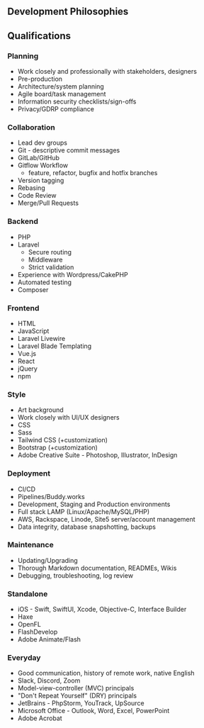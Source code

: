 ## Development Philosophies


## Qualifications

### Planning
- Work closely and professionally with stakeholders, designers
- Pre-production
- Architecture/system planning
- Agile board/task management
- Information security checklists/sign-offs
- Privacy/GDRP compliance

### Collaboration
- Lead dev groups
- Git - descriptive commit messages
- GitLab/GitHub
- Gitflow Workflow
  - feature, refactor, bugfix and hotfix branches
- Version tagging
- Rebasing
- Code Review
- Merge/Pull Requests

### Backend
- PHP
- Laravel
  - Secure routing
  - Middleware
  - Strict validation
- Experience with Wordpress/CakePHP
- Automated testing
- Composer

### Frontend
- HTML
- JavaScript
- Laravel Livewire
- Laravel Blade Templating
- Vue.js
- React
- jQuery
- npm

### Style
- Art background
- Work closely with UI/UX designers
- CSS
- Sass
- Tailwind CSS (+customization)
- Bootstrap (+customization)
- Adobe Creative Suite - Photoshop, Illustrator, InDesign

### Deployment
- CI/CD
- Pipelines/Buddy.works
- Development, Staging and Production environments
- Full stack LAMP (Linux/Apache/MySQL/PHP)
- AWS, Rackspace, Linode, Site5 server/account management
- Data integrity, database snapshotting, backups

### Maintenance
- Updating/Upgrading
- Thorough Markdown documentation, READMEs, Wikis
- Debugging, troubleshooting, log review

### Standalone
- iOS - Swift, SwiftUI, Xcode, Objective-C, Interface Builder
- Haxe
- OpenFL
- FlashDevelop
- Adobe Animate/Flash

### Everyday
- Good communication, history of remote work, native English
- Slack, Discord, Zoom
- Model-view-controller (MVC) principals
- "Don't Repeat Yourself" (DRY) principals
- JetBrains - PhpStorm, YouTrack, UpSource
- Microsoft Office - Outlook, Word, Excel, PowerPoint
- Adobe Acrobat

